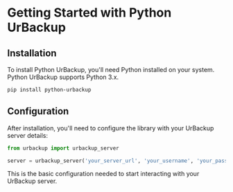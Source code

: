 # Getting Started with Python UrBackup

## Installation

To install Python UrBackup, you'll need Python installed on your system. Python UrBackup supports Python 3.x.

```bash
pip install python-urbackup
```

## Configuration

After installation, you'll need to configure the library with your UrBackup server details:

```python
from urbackup import urbackup_server

server = urbackup_server('your_server_url', 'your_username', 'your_password')
```

This is the basic configuration needed to start interacting with your UrBackup server.